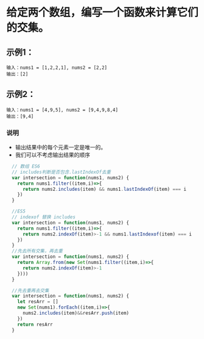 # 给定两个数组，编写一个函数来计算它们的交集。

## 示例1：
    输入：nums1 = [1,2,2,1], nums2 = [2,2]
    输出：[2]

## 示例2：
    输入：nums1 = [4,9,5], nums2 = [9,4,9,8,4]
    输出：[9,4]

### 说明
  - 输出结果中的每个元素一定是唯一的。
  -  我们可以不考虑输出结果的顺序

```js
  // 数组 ES6
  // includes判断是否包含.lastIndexOf去重
  var intersection = function(nums1, nums2) {
    return nums1.filter((item,i)=>{
      return nums2.includes(item) && nums1.lastIndexOf(item) === i
    })
  }

  //ES5
  // indexof 替换 includes
  var intersection = function(nums1, nums2) {
    return nums1.filter((item,i)=>{
      return nums2.indexOf(item)>-1 && nums1.lastIndexof(item) === i
    })
  }
  //先去所有交集，再去重
  var intersection = function(nums1, nums2) {
    return Array.from(new Set(nums1.filter((item,i)=>{
      return nums2.indexOf(item)>-1
    })))
  }

  //先去重再去交集
  var intersection = function(nums1, nums2) {
    let resArr = []
    new Set(nums1).forEach((item,i)=>{
      nums2.includes(item)&&resArr.push(item)
    })
    return resArr
  }

```
